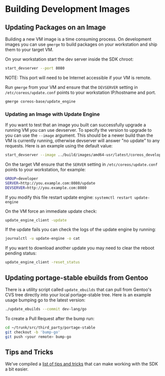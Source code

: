 # Building Development Images

## Updating Packages on an Image

Building a new VM image is a time consuming process. On development images you
can use `gmerge` to build packages on your workstation and ship them to your
target VM.

On your workstation start the dev server inside the SDK chroot:

```sh
start_devserver --port 8080
```

NOTE: This port will need to be Internet accessible if your VM is remote.

Run `gmerge` from your VM and ensure that the `DEVSERVER` setting in
`/etc/coreos/update.conf` points to your workstation IP/hostname and port.

```sh
gmerge coreos-base/update_engine
```

### Updating an Image with Update Engine

If you want to test that an image you built can successfully upgrade a running
VM you can use devserver. To specify the version to upgrade to you can use the
`--image` argument. This should be a newer build than the VM is currently
running, otherwise devserver will answer "no update" to any requests. Here is
an example using the default value:

```sh
start_devserver --image ../build/images/amd64-usr/latest/coreos_developer_image.bin
```

On the target VM ensure that the `SERVER` setting in `/etc/coreos/update.conf`
points to your workstation, for example:

```sh
GROUP=developer
SERVER=http://you.example.com:8080/update
DEVSERVER=http://you.example.com:8080
```

If you modify this file restart update engine: `systemctl restart update-engine`

On the VM force an immediate update check:

```sh
update_engine_client -update
```

If the update fails you can check the logs of the update engine by running:

```sh
journalctl -u update-engine -o cat
```

If you want to download another update you may need to clear the reboot
pending status:

```sh
update_engine_client -reset_status
```

## Updating portage-stable ebuilds from Gentoo

There is a utility script called `update_ebuilds` that can pull from Gentoo's
CVS tree directly into your local portage-stable tree. Here is an example usage
bumping go to the latest version:

```sh
./update_ebuilds --commit dev-lang/go
```

To create a Pull Request after the bump run:

```sh
cd ~/trunk/src/third_party/portage-stable
git checkout -b 'bump-go'
git push <your remote> bump-go
```

## Tips and Tricks

We've compiled a [list of tips and tricks](/docs/sdk-distributors/sdk/tips-and-tricks) that can make working with the SDK a bit easier.
